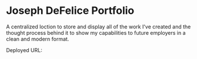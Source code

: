 # Joseph DeFelice Portfolio

A centralized loction to store and display all of the work I've created and the thought process behind it to show my capabilities to future employers in a clean and modern format.

Deployed URL: 
